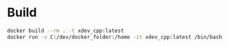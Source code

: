 # Build

```bash
docker build --rm . -t xdev_cpp:latest
docker run -v C:/dev/docker_folder:/home -it xdev_cpp:latest /bin/bash
```
